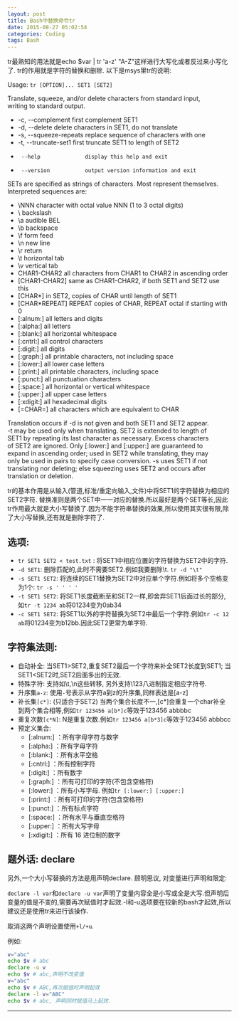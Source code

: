 ```yaml
---
layout: post
title: Bash中替换命令tr
date: 2015-08-27 05:02:54
categories: Coding
tags: Bash
---
```


tr最熟知的用法就是echo $var | tr 'a-z' "A-Z"这样进行大写化或者反过来小写化了. tr的作用就是字符的替换和删除.
以下是msys里tr的说明:  

Usage: `tr [OPTION]... SET1 [SET2]` 

Translate, squeeze, and/or delete characters from standard input,         
writing to standard output.                                               
                                                                          
-  -c, --complement        first complement SET1                           
-  -d, --delete            delete characters in SET1, do not translate     
-  -s, --squeeze-repeats   replace sequence of characters with one         
-  -t, --truncate-set1     first truncate SET1 to length of SET2           
-      --help              display this help and exit                      
-      --version           output version information and exit             
                                                                          
SETs are specified as strings of characters.  Most represent themselves.  
Interpreted sequences are:                                                
                                                                          
-  \NNN            character with octal value NNN (1 to 3 octal digits)    
-  \\              backslash                                               
-  \a              audible BEL                                             
-  \b              backspace                                               
-  \f              form feed                                               
-  \n              new line                                                
-  \r              return                                                  
-  \t              horizontal tab                                          
-  \v              vertical tab                                            
-  CHAR1-CHAR2     all characters from CHAR1 to CHAR2 in ascending order   
-  [CHAR1-CHAR2]   same as CHAR1-CHAR2, if both SET1 and SET2 use this     
-  [CHAR*]         in SET2, copies of CHAR until length of SET1            
-  [CHAR*REPEAT]   REPEAT copies of CHAR, REPEAT octal if starting with 0  
-  [:alnum:]       all letters and digits                                  
-  [:alpha:]       all letters                                             
-  [:blank:]       all horizontal whitespace                               
-  [:cntrl:]       all control characters                                  
-  [:digit:]       all digits                                              
-  [:graph:]       all printable characters, not including space           
-  [:lower:]       all lower case letters                                  
-  [:print:]       all printable characters, including space               
-  [:punct:]       all punctuation characters                              
-  [:space:]       all horizontal or vertical whitespace                   
-  [:upper:]       all upper case letters                                  
-  [:xdigit:]      all hexadecimal digits                                  
-  [=CHAR=]        all characters which are equivalent to CHAR             
                                                                          
Translation occurs if -d is not given and both SET1 and SET2 appear.      
-t may be used only when translating.  SET2 is extended to length of      
SET1 by repeating its last character as necessary.  Excess characters     
of SET2 are ignored.  Only [:lower:] and [:upper:] are guaranteed to      
expand in ascending order; used in SET2 while translating, they may       
only be used in pairs to specify case conversion.  -s uses SET1 if not    
translating nor deleting; else squeezing uses SET2 and occurs after       
translation or deletion.                                                  

tr的基本作用是从输入(管道,标准/重定向输入,文件)中将SET1的字符替换为相应的SET2字符. 替换准则是两个SET中一一对应的替换.所以最好是两个SET等长,因此tr作用最大就是大小写替换了.因为不能字符串替换的效果,所以使用其实很有限,除了大小写替换,还有就是删除字符了.



## 选项: 

- `tr SET1 SET2 < test.txt` : 将SET1中相应位置的字符替换为SET2中的字符.
- `-d SET1`: 删除匹配的,此时不需要SET2.例如我要删除\t. `tr -d "\t"`
- `-s SET1 SET2`: 将连续的SET1替换为SET2中对应单个字符.例如将多个空格变为1个: `tr -s ' ' ' '`
- `-t SET1 SET2`: 将SET1长度截断至和SET2一样,即舍弃SET1后面过长的部分,如`tr -t 1234 ab`将01234变为0ab34
- `-c SET1 SET2`: 将SET1以外的字符替换为SET2中最后一个字符.例如`tr -c 12 ab`将01234变为b12bb.因此SET2更常为单字符.

## 字符集法则:

- 自动补全:	当SET1>SET2,重复SET2最后一个字符来补全SET2长度到SET1; 当SET1<SET2时,SET2后面多出的无效.
- 特殊字符: 支持如\t,\n这些转移, 另外支持\123八进制指定相应字符号.
- 升序集`a-z`:	使用`-`号表示从字符a到z的升序集,同样表达是[a-z] 
- 补长集`[c*]`: (只适合于SET2) 当两个集合长度不一,[c*]会重复一个char补全到两个集合相等,例如`tr 123456 a[b*]c`等效于123456 abbbbc
- 重复次数`[c*N]`: 	N是重复次数.例如`tr 123456 a[b*3]c`等效于123456 abbbcc
- 预定义集合:
	- [:alnum:] ：所有字母字符与数字
	- [:alpha:] ：所有字母字符
	- [:blank:] ：所有水平空格
	- [:cntrl:] ：所有控制字符
	- [:digit:] ：所有数字
	- [:graph:] ：所有可打印的字符(不包含空格符)
	- [:lower:] ：所有小写字母. 例如`tr [:lower:] [:upper:]`
	- [:print:] ：所有可打印的字符(包含空格符)
	- [:punct:] ：所有标点字符
	- [:space:] ：所有水平与垂直空格符
	- [:upper:] ：所有大写字母
	- [:xdigit:] ：所有 16 进位制的数字

## 题外话: declare

另外,一个大小写替换的方法是用声明declare. 顾明思议, 对变量进行声明和限定:

`declare -l var`和`declare -u var`声明了变量内容全是小写或全是大写.但声明后变量的值是不变的,需要再次赋值时才起效.-l和-u选项要在较新的bash才起效,所以建议还是使用tr来进行该操作.

取消这两个声明设置使用`+l/+u`.

例如:

~~~bash
v="abc"
echo $v # abc
declare -u v
echo $v # abc,声明不改变值
v="abc"
echo $v # ABC,再次赋值时声明起效
declare -l v="ABC"
echo $v # abc, 声明同时赋值马上起效.
~~~


------

